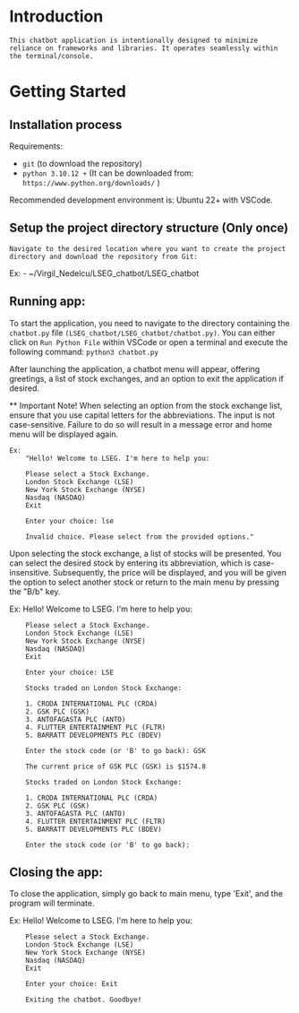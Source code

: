 # Introduction
    This chatbot application is intentionally designed to minimize reliance on frameworks and libraries. It operates seamlessly within the terminal/console.


# Getting Started

## Installation process

Requirements:

- `git` (to download the repository)
- `python 3.10.12 +` (It can be downloaded from: `https://www.python.org/downloads/` )

Recommended development environment is: Ubuntu 22+ with VSCode.

## Setup the project directory structure (Only once)
    Navigate to the desired location where you want to create the project directory and download the repository from Git: 
    
 Ex: - ~/Virgil_Nedelcu/LSEG_chatbot/LSEG_chatbot

## Running app:
  To start the application, you need to navigate to the directory containing the `chatbot.py` file `(LSEG_chatbot/LSEG_chatbot/chatbot.py)`. You can either click on `Run Python File` within VSCode or open a terminal and execute the following command: `python3 chatbot.py`

 After launching the application, a chatbot menu will appear, offering greetings, a list of stock exchanges, and an option to exit the application if desired.

 ** Important Note!
        When selecting an option from the stock exchange list, ensure that you use capital letters for the abbreviations. The input is not case-sensitive. Failure to do so will result in a message error and home menu will be displayed again.

    Ex:
        "Hello! Welcome to LSEG. I'm here to help you:

        Please select a Stock Exchange.
        London Stock Exchange (LSE)
        New York Stock Exchange (NYSE)
        Nasdaq (NASDAQ)
        Exit

        Enter your choice: lse

        Invalid choice. Please select from the provided options."

 Upon selecting the stock exchange, a list of stocks will be presented. You can select the desired stock by entering its abbreviation, which is case-insensitive. Subsequently, the price will be displayed, and you will be given the option to select another stock or return to the main menu by pressing the "B/b" key.

 Ex:
        Hello! Welcome to LSEG. I'm here to help you:

        Please select a Stock Exchange.
        London Stock Exchange (LSE)
        New York Stock Exchange (NYSE)
        Nasdaq (NASDAQ)
        Exit

        Enter your choice: LSE

        Stocks traded on London Stock Exchange:

        1. CRODA INTERNATIONAL PLC (CRDA)
        2. GSK PLC (GSK)
        3. ANTOFAGASTA PLC (ANTO)
        4. FLUTTER ENTERTAINMENT PLC (FLTR)
        5. BARRATT DEVELOPMENTS PLC (BDEV)

        Enter the stock code (or 'B' to go back): GSK

        The current price of GSK PLC (GSK) is $1574.8

        Stocks traded on London Stock Exchange:

        1. CRODA INTERNATIONAL PLC (CRDA)
        2. GSK PLC (GSK)
        3. ANTOFAGASTA PLC (ANTO)
        4. FLUTTER ENTERTAINMENT PLC (FLTR)
        5. BARRATT DEVELOPMENTS PLC (BDEV)

        Enter the stock code (or 'B' to go back): 

## Closing the app:
  To close the application, simply go back to main menu, type 'Exit', and the program will terminate.

  Ex: 
        Hello! Welcome to LSEG. I'm here to help you:

        Please select a Stock Exchange.
        London Stock Exchange (LSE)
        New York Stock Exchange (NYSE)
        Nasdaq (NASDAQ)
        Exit

        Enter your choice: Exit

        Exiting the chatbot. Goodbye!